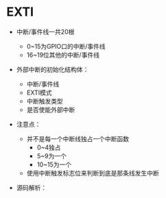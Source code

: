 # EXTI

- 中断/事件线一共20根

  - 0~15为GPIO口的中断/事件线
  - 16~19位其他的中断/事件线

- 外部中断的初始化结构体：

  - 中断/事件线
  - EXTI模式
  - 中断触发类型
  - 是否使能外部中断

- 注意点：

  - 并不是每一个中断线独占一个中断函数
    - 0~4独占
    - 5~9为一个
    - 10~15为一个
  - 使用中断触发标志位来判断到底是那条线发生中断

- 源码解析：

  ```C
  
  
  ```

  

